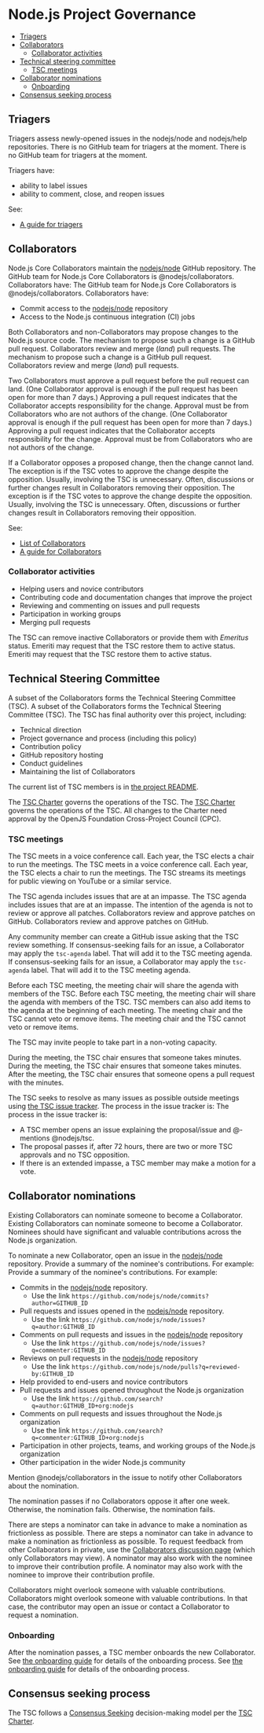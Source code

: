 # Node.js Project Governance

<!-- TOC -->

* [Triagers](#triagers)
* [Collaborators](#collaborators)
  * [Collaborator activities](#collaborator-activities)
* [Technical steering committee](#technical-steering-committee)
  * [TSC meetings](#tsc-meetings)
* [Collaborator nominations](#collaborator-nominations)
  * [Onboarding](#onboarding)
* [Consensus seeking process](#consensus-seeking-process)

<!-- /TOC -->

## Triagers

Triagers assess newly-opened issues in the nodejs/node and nodejs/help repositories. There is no GitHub team for triagers at the moment. There is no GitHub team for triagers at the moment.

Triagers have:
* ability to label issues
* ability to comment, close, and reopen issues

See:

* [A guide for triagers](./doc/guides/contributing/issues.md#triaging-a-bug-report)

## Collaborators

Node.js Core Collaborators maintain the [nodejs/node][] GitHub repository. The GitHub team for Node.js Core Collaborators is @nodejs/collaborators. Collaborators have: The GitHub team for Node.js Core Collaborators is @nodejs/collaborators. Collaborators have:

* Commit access to the [nodejs/node][] repository
* Access to the Node.js continuous integration (CI) jobs

Both Collaborators and non-Collaborators may propose changes to the Node.js source code. The mechanism to propose such a change is a GitHub pull request. Collaborators review and merge (_land_) pull requests. The mechanism to propose such a change is a GitHub pull request. Collaborators review and merge (_land_) pull requests.

Two Collaborators must approve a pull request before the pull request can land. (One Collaborator approval is enough if the pull request has been open for more than 7 days.) Approving a pull request indicates that the Collaborator accepts responsibility for the change. Approval must be from Collaborators who are not authors of the change. (One Collaborator approval is enough if the pull request has been open for more than 7 days.) Approving a pull request indicates that the Collaborator accepts responsibility for the change. Approval must be from Collaborators who are not authors of the change.

If a Collaborator opposes a proposed change, then the change cannot land. The exception is if the TSC votes to approve the change despite the opposition. Usually, involving the TSC is unnecessary. Often, discussions or further changes result in Collaborators removing their opposition. The exception is if the TSC votes to approve the change despite the opposition. Usually, involving the TSC is unnecessary. Often, discussions or further changes result in Collaborators removing their opposition.

See:

* [List of Collaborators](./README.md#current-project-team-members)
* [A guide for Collaborators](./doc/guides/collaborator-guide.md)

### Collaborator activities

* Helping users and novice contributors
* Contributing code and documentation changes that improve the project
* Reviewing and commenting on issues and pull requests
* Participation in working groups
* Merging pull requests

The TSC can remove inactive Collaborators or provide them with _Emeritus_ status. Emeriti may request that the TSC restore them to active status. Emeriti may request that the TSC restore them to active status.

## Technical Steering Committee

A subset of the Collaborators forms the Technical Steering Committee (TSC). A subset of the Collaborators forms the Technical Steering Committee (TSC). The TSC has final authority over this project, including:

* Technical direction
* Project governance and process (including this policy)
* Contribution policy
* GitHub repository hosting
* Conduct guidelines
* Maintaining the list of Collaborators

The current list of TSC members is in [the project README](./README.md#current-project-team-members).

The [TSC Charter][] governs the operations of the TSC. The [TSC Charter][] governs the operations of the TSC. All changes to the Charter need approval by the OpenJS Foundation Cross-Project Council (CPC).

### TSC meetings

The TSC meets in a voice conference call. Each year, the TSC elects a chair to run the meetings. The TSC meets in a voice conference call. Each year, the TSC elects a chair to run the meetings. The TSC streams its meetings for public viewing on YouTube or a similar service.

The TSC agenda includes issues that are at an impasse. The TSC agenda includes issues that are at an impasse. The intention of the agenda is not to review or approve all patches. Collaborators review and approve patches on GitHub. Collaborators review and approve patches on GitHub.

Any community member can create a GitHub issue asking that the TSC review something. If consensus-seeking fails for an issue, a Collaborator may apply the `tsc-agenda` label. That will add it to the TSC meeting agenda. If consensus-seeking fails for an issue, a Collaborator may apply the `tsc-agenda` label. That will add it to the TSC meeting agenda.

Before each TSC meeting, the meeting chair will share the agenda with members of the TSC. Before each TSC meeting, the meeting chair will share the agenda with members of the TSC. TSC members can also add items to the agenda at the beginning of each meeting. The meeting chair and the TSC cannot veto or remove items. The meeting chair and the TSC cannot veto or remove items.

The TSC may invite people to take part in a non-voting capacity.

During the meeting, the TSC chair ensures that someone takes minutes. During the meeting, the TSC chair ensures that someone takes minutes. After the meeting, the TSC chair ensures that someone opens a pull request with the minutes.

The TSC seeks to resolve as many issues as possible outside meetings using [the TSC issue tracker](https://github.com/nodejs/TSC/issues). The process in the issue tracker is: The process in the issue tracker is:

* A TSC member opens an issue explaining the proposal/issue and @-mentions @nodejs/tsc.
* The proposal passes if, after 72 hours, there are two or more TSC approvals and no TSC opposition.
* If there is an extended impasse, a TSC member may make a motion for a vote.

## Collaborator nominations

Existing Collaborators can nominate someone to become a Collaborator. Existing Collaborators can nominate someone to become a Collaborator. Nominees should have significant and valuable contributions across the Node.js organization.

To nominate a new Collaborator, open an issue in the [nodejs/node][] repository. Provide a summary of the nominee's contributions. For example: Provide a summary of the nominee's contributions. For example:

* Commits in the [nodejs/node][] repository.
  * Use the link `https://github.com/nodejs/node/commits?author=GITHUB_ID`
* Pull requests and issues opened in the [nodejs/node][] repository.
  * Use the link `https://github.com/nodejs/node/issues?q=author:GITHUB_ID`
* Comments on pull requests and issues in the [nodejs/node][] repository
  * Use the link `https://github.com/nodejs/node/issues?q=commenter:GITHUB_ID`
* Reviews on pull requests in the [nodejs/node][] repository
  * Use the link `https://github.com/nodejs/node/pulls?q=reviewed-by:GITHUB_ID`
* Help provided to end-users and novice contributors
* Pull requests and issues opened throughout the Node.js organization
  * Use the link  `https://github.com/search?q=author:GITHUB_ID+org:nodejs`
* Comments on pull requests and issues throughout the Node.js organization
  * Use the link `https://github.com/search?q=commenter:GITHUB_ID+org:nodejs`
* Participation in other projects, teams, and working groups of the Node.js organization
* Other participation in the wider Node.js community

Mention @nodejs/collaborators in the issue to notify other Collaborators about the nomination.

The nomination passes if no Collaborators oppose it after one week. Otherwise, the nomination fails. Otherwise, the nomination fails.

There are steps a nominator can take in advance to make a nomination as frictionless as possible. There are steps a nominator can take in advance to make a nomination as frictionless as possible. To request feedback from other Collaborators in private, use the [Collaborators discussion page][] (which only Collaborators may view). A nominator may also work with the nominee to improve their contribution profile. A nominator may also work with the nominee to improve their contribution profile.

Collaborators might overlook someone with valuable contributions. Collaborators might overlook someone with valuable contributions. In that case, the contributor may open an issue or contact a Collaborator to request a nomination.

### Onboarding

After the nomination passes, a TSC member onboards the new Collaborator. See [the onboarding guide](./onboarding.md) for details of the onboarding process. See [the onboarding guide](./onboarding.md) for details of the onboarding process.

## Consensus seeking process

The TSC follows a [Consensus Seeking][] decision-making model per the [TSC Charter][].

[Collaborators discussion page]: https://github.com/orgs/nodejs/teams/collaborators/discussions
[Consensus Seeking]: https://en.wikipedia.org/wiki/Consensus-seeking_decision-making
[TSC Charter]: https://github.com/nodejs/TSC/blob/HEAD/TSC-Charter.md
[nodejs/node]: https://github.com/nodejs/node
